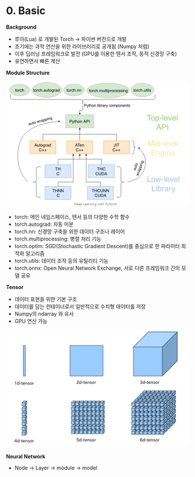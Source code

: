 # 0. Basic

**Background**

- 루아(Lua) 로 개발된 Torch → 파이썬 버전으로 개발
- 초기에는 과학 연산을 위한 라이브러리로 공개됨 (Numpy 처럼)
- 이후 딥러닝 프레임워크로 발전 (GPU를 이용한 텐서 조작, 동적 신경망 구축)
- 유연하면서 빠른 계산

**Module Structure**

![image.png](image_2.png)

- torch: 메인 네임스페이스, 텐서 등의 다양한 수학 함수
- torch.autograd: 자동 미분
- torch.nn: 신경망 구축을 위한 데이터 구조나 레이어
- torch.multiprocessing: 병렬 처리 기능
- torch.optim: SGD(Stochastic Gradient Descent)를 중심으로 한 파라미터 최적화 알고리즘
- torch.utils: 데이터 조작 등의 유틸리티 기능
- torch.onnx: Open Neural Network Exchange, 서로 다른 프레임워크 간의 모델 공유

**Tensor**

- 데이터 표현을 위한 기본 구조
- 데이터를 담는 컨테이너로서 일반적으로 수치형 데이터를 저장
- Numpy의 ndarray 와 유사
- GPU 연산 가능

![image.png](image_1.png)

**Neural Network**

- Node → Layer → module → model